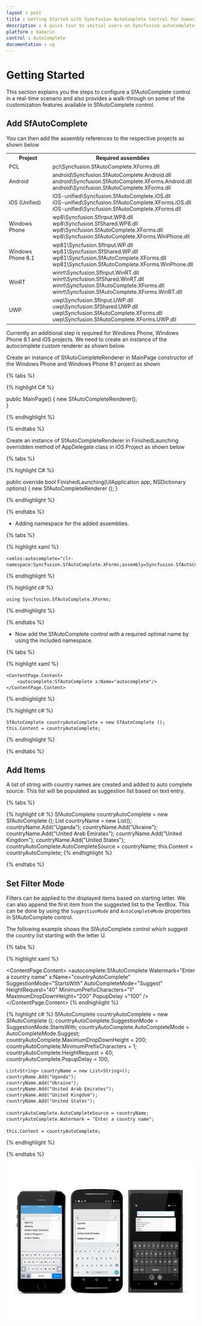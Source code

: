 ```yaml
---
layout : post
title : Getting Started with Syncfusion AutoComplete Control for Xamarin.Forms
description : A quick tour to initial users on Syncfusion autocomplete control for Xamarin.Forms platform
platform : Xamarin
control : AutoComplete
documentation : ug
---
```


# Getting Started

This section explains you the steps to configure a SfAutoComplete control in a real-time scenario and also provides a walk-through on some of the customization features available in SfAutoComplete control.

## Add SfAutoComplete

You can then add the assembly references to the respective projects as shown below

<table>
<tr>
<th>Project</th>
<th>Required assemblies</th>
</tr>
<tr>
<td>PCL</td>
<td>pcl\Syncfusion.SfAutoComplete.XForms.dll</td>
</tr>
<tr>
<td>Android</td>
<td>android\Syncfusion.SfAutoComplete.Android.dll<br/>android\Syncfusion.SfAutoComplete.XForms.Android.dll<br/>android\Syncfusion.SfAutoComplete.XForms.dll</td>
</tr>
<tr>
<td>iOS (Unified)</td>
<td>iOS-unified\Syncfusion.SfAutoComplete.iOS.dll<br/>iOS-unified\Syncfusion.SfAutoComplete.XForms.iOS.dll<br/>iOS-unified\Syncfusion.SfAutoComplete.XForms.dll</td>
</tr>
<tr>
<td>Windows Phone</td>
<td>wp8\Syncfusion.SfInput.WP8.dll<br/>wp8\Syncfusion.SfShared.WP8.dll<br/>wp8\Syncfusion.SfAutoComplete.XForms.dll<br/>wp8\Syncfusion.SfAutoComplete.XForms.WinPhone.dll</td>
</tr>
<tr>
<td>Windows Phone 8.1</td>
<td>wp81\Syncfusion.SfInput.WP.dll<br/>wp81\Syncfusion.SfShared.WP.dll<br/>wp81\Syncfusion.SfAutoComplete.XForms.dll<br/>wp81\Syncfusion.SfAutoComplete.XForms.WinPhone.dll</td>
</tr>
<tr>
<td>WinRT</td>
<td>winrt\Syncfusion.SfInput.WinRT.dll<br/>winrt\Syncfusion.SfShared.WinRT.dll<br/>winrt\Syncfusion.SfAutoComplete.XForms.dll<br/>winrt\Syncfusion.SfAutoComplete.XForms.WinRT.dll</td>
</tr>
<tr>
<td>UWP</td>
<td>uwp\Syncfusion.SfInput.UWP.dll<br/>uwp\Syncfusion.SfShared.UWP.dll<br/>uwp\Syncfusion.SfAutoComplete.XForms.dll<br/>uwp\Syncfusion.SfAutoComplete.XForms.UWP.dll</td>
</tr>
</table>

Currently an additional step is required for Windows Phone, Windows Phone 8.1 and iOS projects. We need to create an instance of the autocomplete custom renderer as shown below. 

Create an instance of SfAutoCompleteRenderer in MainPage constructor of the Windows Phone and Windows Phone 8.1 project as shown 

{% tabs %}

{% highlight C# %}

public MainPage()
{
    new SfAutoCompleteRenderer();  
}

{% endhighlight %}

{% endtabs %}

Create an instance of SfAutoCompleteRenderer in FinishedLaunching overridden method of AppDelegate class in iOS Project as shown below

{% tabs %}

{% highlight C# %}

public override bool FinishedLaunching(UIApplication app, NSDictionary options)
{
    new SfAutoCompleteRenderer ();
}	

{% endhighlight %}

{% endtabs %}

* Adding namespace for the added assemblies. 

{% tabs %}

{% highlight xaml %}

	<xmlns:autocomplete="clr-namespace:Syncfusion.SfAutoComplete.XForms;assembly=Syncfusion.SfAutoComplete.XForms"/>

{% endhighlight %}

{% highlight c# %}

	using Syncfusion.SfAutoComplete.XForms;

{% endhighlight %}

{% endtabs %}

* Now add the SfAutoComplete control with a required optimal name by using the included namespace.

{% tabs %}

{% highlight xaml %}

	<ContentPage.Content>
		<autocomplete:SfAutoComplete x:Name="autocomplete"/>
	</ContentPage.Content>
	
{% endhighlight %}

{% highlight c# %}

	SfAutoComplete countryAutoComplete = new SfAutoComplete ();
	this.Content = countryAutoComplete;

{% endhighlight %}

{% endtabs %}

## Add Items

A list of string with country names are created and added to auto complete source. This list will be populated as suggestion list based on text entry.

{% tabs %}

{% highlight c# %}
	SfAutoComplete countryAutoComplete = new SfAutoComplete ();
    List<String> countryName = new List<String>();
	countryName.Add("Uganda");
	countryName.Add("Ukraine");
	countryName.Add("United Arab Emirates");
	countryName.Add("United Kingdom");
	countryName.Add("United States");	
	countryAutoComplete.AutoCompleteSource = countryName;
	this.Content = countryAutoComplete;
{% endhighlight %}

{% endtabs %}


## Set Filter Mode

Filters can be applied to the displayed items based on starting letter. We can also append the first item from the suggested list to the TextBox. This can be done by using the `SuggestionMode` and `AutoCompleteMode` properties in SfAutoComplete control.

The following example shows the SfAutoComplete control which suggest the country list starting with the letter U.
 
{% tabs %}

{% highlight xaml %}

<ContentPage.Content>
   <autocomplete:SfAutoComplete Watermark="Enter a country name" x:Name="countryAutoComplete" SuggestionMode="StartsWith" AutoCompleteMode="Suggest" HeightRequest="40" MinimumPrefixCharacters="1" MaximumDropDownHeight="200" PopupDelay ="100" />
</ContentPage.Content>
{% endhighlight %}

{% highlight c# %}
	SfAutoComplete countryAutoComplete = new SfAutoComplete ();	
	countryAutoComplete.SuggestionMode = SuggestionMode.StartsWith;
	countryAutoComplete.AutoCompleteMode = AutoCompleteMode.Suggest;
	countryAutoComplete.MaximumDropDownHeight = 200;
	countryAutoComplete.MinimumPrefixCharacters = 1;
	countryAutoComplete.HeightRequest = 40;
	countryAutoComplete.PopupDelay = 100;
	
	List<String> countryName = new List<String>();
	countryName.Add("Uganda");
	countryName.Add("Ukraine");
	countryName.Add("United Arab Emirates");
	countryName.Add("United Kingdom");
	countryName.Add("United States");	
	
	countryAutoComplete.AutoCompleteSource = countryName;
	countryAutoComplete.Watermark = "Enter a country name";  

	this.Content = countryAutoComplete;

{% endhighlight %}

{% endtabs %}

![](images/gettingstarted.png)